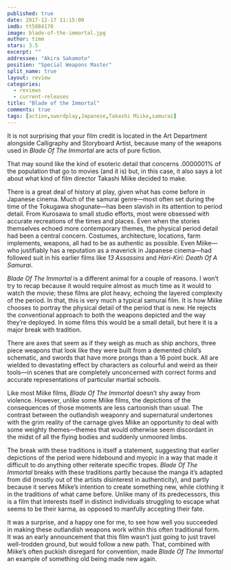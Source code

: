 ```yaml
---
published: true
date: 2017-12-17 11:15:00
imdb: tt5084170
image: blade-of-the-immortal.jpg
author: timm
stars: 3.5
excerpt: ""
addressee: "Akira Sakamoto"
position: "Special Weapons Master"
split_name: true
layout: review
categories: 
  - reviews
  - current-releases
title: "Blade of the Immortal"
comments: true
tags: [action,swordplay,Japanese,Takashi Miike,samurai]
---
```

It is not surprising that your film credit is located in the Art Department alongside Calligraphy and Storyboard Artist, because many of the weapons used in _Blade Of The Immortal_ are acts of pure fiction.

That may sound like the kind of esoteric detail that concerns .0000001% of the population that go to movies (and it is) but, in this case, it also says a lot about what kind of film director Takashi Miike decided to make.

There is a great deal of history at play, given what has come before in Japanese cinema. Much of the samurai genre—most often set during the time of the Tokugawa shogunate—has been slavish in its attention to period detail. From Kurosawa to small studio efforts, most were obsessed with accurate recreations of the times and places. Even when the stories themselves echoed more contemporary themes, the physical period detail had been a central concern. Costumes, architecture, locations, farm implements, weapons, all had to be as authentic as possible. Even Miike—who justifiably has a reputation as a maverick in Japanese cinema—had followed suit in his earlier films like _13 Assassins_ and _Hari-Kiri: Death Of A Samurai_.

_Blade Of The Immortal_ is a different animal for a couple of reasons. I won’t try to recap because it would require almost as much time as it would to watch the movie; these films are plot heavy, echoing the layered complexity of the period. In that, this is very much a typical samurai film. It is how Miike chooses to portray the physical detail of the period that is new. He rejects the conventional approach to both the weapons depicted and the way they’re deployed. In some films this would be a small detail, but here it is a major break with tradition.

There are axes that seem as if they weigh as much as ship anchors, three piece weapons that look like they were built from a demented child’s schematic, and swords that have more prongs than a 16 point buck. All are wielded to devastating effect by characters as colourful and weird as their tools—in scenes that are completely unconcerned with correct forms and accurate representations of particular martial schools.

Like most Miike films, _Blade Of The Immortal_ doesn’t shy away from violence. However, unlike some Miike films, the depictions of the consequences of those moments are less cartoonish than usual. The contrast between the outlandish weaponry and supernatural undertones with the grim reality of the carnage gives Miike an opportunity to deal with some weighty themes—themes that would otherwise seem discordant in the midst of all the flying bodies and suddenly unmoored limbs.

The break with these traditions is itself a statement, suggesting that earlier depictions of the period were hidebound and myopic in a way that made it difficult to do anything other reiterate specific tropes. _Blade Of The Immortal_ breaks with these traditions partly because the manga it’s adapted from did (mostly out of the artists disinterest in authenticity), and partly because it serves Miike’s intention to create something new, while clothing it in the traditions of what came before. Unlike many of its predecessors, this is a film that interests itself in distinct individuals struggling to escape what seems to be their karma, as opposed to manfully accepting their fate.

It was a surprise, and a happy one for me, to see how well you succeeded in making these outlandish weapons work within this often traditional form. It was an early announcement that this film wasn’t just going to just travel well-trodden ground, but would follow a new path. That, combined with Miike’s often puckish disregard for convention, made _Blade Of The Immortal_ an example of something old being made new again.